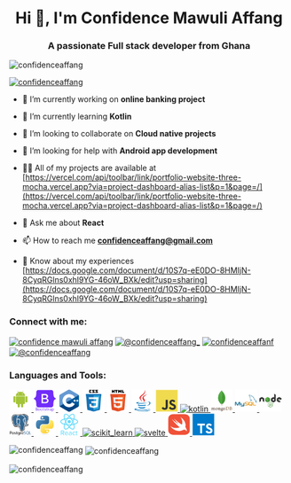 <h1 align="center">Hi 👋, I'm Confidence Mawuli Affang</h1>
<h3 align="center">A passionate Full stack developer from Ghana</h3>

<p align="left"> <img src="https://komarev.com/ghpvc/?username=confidenceaffang&label=Profile%20views&color=0e75b6&style=flat" alt="confidenceaffang" /> </p>

<p align="left"> <a href="https://github.com/ryo-ma/github-profile-trophy"><img src="https://github-profile-trophy.vercel.app/?username=confidenceaffang" alt="confidenceaffang" /></a> </p>

- 🔭 I’m currently working on **online banking project**

- 🌱 I’m currently learning **Kotlin**

- 👯 I’m looking to collaborate on **Cloud native projects**

- 🤝 I’m looking for help with **Android app development**

- 👨‍💻 All of my projects are available at [https://vercel.com/api/toolbar/link/portfolio-website-three-mocha.vercel.app?via=project-dashboard-alias-list&p=1&page=/](https://vercel.com/api/toolbar/link/portfolio-website-three-mocha.vercel.app?via=project-dashboard-alias-list&p=1&page=/)

- 💬 Ask me about **React**

- 📫 How to reach me **confidenceaffang@gmail.com**

- 📄 Know about my experiences [https://docs.google.com/document/d/10S7q-eE0DO-8HMIjN-8CyqRGlns0xhl9YG-46oW_BXk/edit?usp=sharing](https://docs.google.com/document/d/10S7q-eE0DO-8HMIjN-8CyqRGlns0xhl9YG-46oW_BXk/edit?usp=sharing)

<h3 align="left">Connect with me:</h3>
<p align="left">
<a href="https://linkedin.com/in/confidence mawuli affang" target="blank"><img align="center" src="https://raw.githubusercontent.com/rahuldkjain/github-profile-readme-generator/master/src/images/icons/Social/linked-in-alt.svg" alt="confidence mawuli affang" height="30" width="40" /></a>
<a href="https://instagram.com/@confidenceaffang_" target="blank"><img align="center" src="https://raw.githubusercontent.com/rahuldkjain/github-profile-readme-generator/master/src/images/icons/Social/instagram.svg" alt="@confidenceaffang_" height="30" width="40" /></a>
<a href="https://www.leetcode.com/confidenceaffanf" target="blank"><img align="center" src="https://raw.githubusercontent.com/rahuldkjain/github-profile-readme-generator/master/src/images/icons/Social/leet-code.svg" alt="confidenceaffanf" height="30" width="40" /></a>
<a href="https://www.hackerearth.com/@confidenceaffang" target="blank"><img align="center" src="https://raw.githubusercontent.com/rahuldkjain/github-profile-readme-generator/master/src/images/icons/Social/hackerearth.svg" alt="@confidenceaffang" height="30" width="40" /></a>
</p>

<h3 align="left">Languages and Tools:</h3>
<p align="left"> <a href="https://developer.android.com" target="_blank" rel="noreferrer"> <img src="https://raw.githubusercontent.com/devicons/devicon/master/icons/android/android-original-wordmark.svg" alt="android" width="40" height="40"/> </a> <a href="https://getbootstrap.com" target="_blank" rel="noreferrer"> <img src="https://raw.githubusercontent.com/devicons/devicon/master/icons/bootstrap/bootstrap-plain-wordmark.svg" alt="bootstrap" width="40" height="40"/> </a> <a href="https://www.w3schools.com/cpp/" target="_blank" rel="noreferrer"> <img src="https://raw.githubusercontent.com/devicons/devicon/master/icons/cplusplus/cplusplus-original.svg" alt="cplusplus" width="40" height="40"/> </a> <a href="https://www.w3schools.com/css/" target="_blank" rel="noreferrer"> <img src="https://raw.githubusercontent.com/devicons/devicon/master/icons/css3/css3-original-wordmark.svg" alt="css3" width="40" height="40"/> </a> <a href="https://www.w3.org/html/" target="_blank" rel="noreferrer"> <img src="https://raw.githubusercontent.com/devicons/devicon/master/icons/html5/html5-original-wordmark.svg" alt="html5" width="40" height="40"/> </a> <a href="https://www.java.com" target="_blank" rel="noreferrer"> <img src="https://raw.githubusercontent.com/devicons/devicon/master/icons/java/java-original.svg" alt="java" width="40" height="40"/> </a> <a href="https://developer.mozilla.org/en-US/docs/Web/JavaScript" target="_blank" rel="noreferrer"> <img src="https://raw.githubusercontent.com/devicons/devicon/master/icons/javascript/javascript-original.svg" alt="javascript" width="40" height="40"/> </a> <a href="https://kotlinlang.org" target="_blank" rel="noreferrer"> <img src="https://www.vectorlogo.zone/logos/kotlinlang/kotlinlang-icon.svg" alt="kotlin" width="40" height="40"/> </a> <a href="https://www.mongodb.com/" target="_blank" rel="noreferrer"> <img src="https://raw.githubusercontent.com/devicons/devicon/master/icons/mongodb/mongodb-original-wordmark.svg" alt="mongodb" width="40" height="40"/> </a> <a href="https://www.mysql.com/" target="_blank" rel="noreferrer"> <img src="https://raw.githubusercontent.com/devicons/devicon/master/icons/mysql/mysql-original-wordmark.svg" alt="mysql" width="40" height="40"/> </a> <a href="https://nodejs.org" target="_blank" rel="noreferrer"> <img src="https://raw.githubusercontent.com/devicons/devicon/master/icons/nodejs/nodejs-original-wordmark.svg" alt="nodejs" width="40" height="40"/> </a> <a href="https://www.postgresql.org" target="_blank" rel="noreferrer"> <img src="https://raw.githubusercontent.com/devicons/devicon/master/icons/postgresql/postgresql-original-wordmark.svg" alt="postgresql" width="40" height="40"/> </a> <a href="https://www.python.org" target="_blank" rel="noreferrer"> <img src="https://raw.githubusercontent.com/devicons/devicon/master/icons/python/python-original.svg" alt="python" width="40" height="40"/> </a> <a href="https://reactjs.org/" target="_blank" rel="noreferrer"> <img src="https://raw.githubusercontent.com/devicons/devicon/master/icons/react/react-original-wordmark.svg" alt="react" width="40" height="40"/> </a> <a href="https://scikit-learn.org/" target="_blank" rel="noreferrer"> <img src="https://upload.wikimedia.org/wikipedia/commons/0/05/Scikit_learn_logo_small.svg" alt="scikit_learn" width="40" height="40"/> </a> <a href="https://svelte.dev" target="_blank" rel="noreferrer"> <img src="https://upload.wikimedia.org/wikipedia/commons/1/1b/Svelte_Logo.svg" alt="svelte" width="40" height="40"/> </a> <a href="https://developer.apple.com/swift/" target="_blank" rel="noreferrer"> <img src="https://raw.githubusercontent.com/devicons/devicon/master/icons/swift/swift-original.svg" alt="swift" width="40" height="40"/> </a> <a href="https://www.typescriptlang.org/" target="_blank" rel="noreferrer"> <img src="https://raw.githubusercontent.com/devicons/devicon/master/icons/typescript/typescript-original.svg" alt="typescript" width="40" height="40"/> </a> </p>

<p><img align="left" src="https://github-readme-stats.vercel.app/api/top-langs?username=confidenceaffang&show_icons=true&locale=en&layout=compact" alt="confidenceaffang" /></p>

<p>&nbsp;<img align="center" src="https://github-readme-stats.vercel.app/api?username=confidenceaffang&show_icons=true&locale=en" alt="confidenceaffang" /></p>

<p><img align="center" src="https://github-readme-streak-stats.herokuapp.com/?user=confidenceaffang&" alt="confidenceaffang" /></p>
